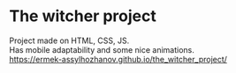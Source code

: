 # The witcher project <br />
Project made on HTML, CSS, JS. <br />
Has mobile adaptability and some nice animations. <br />
https://ermek-assylhozhanov.github.io/the_witcher_project/
